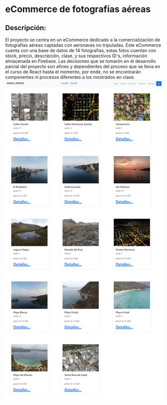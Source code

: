 # eCommerce de fotografías aéreas

## Descripción:

El proyecto se centra en un eCommerce dedicado a la comercialización de fotografías aéreas captadas con aeronaves no tripuladas.
Este eCommerce cuenta con una base de datos de 14 fotografías, estas fotos cuentan con stock, precio, descripción, clase, y sus respectivos ID's, información almacenada en Firebase.
Las decisiones que se tomarón en el desarrollo parcial del proyecto son afines y dependientes del proceso que se lleva en el curso de React hasta el momento, por ende, no se encontrarán componentes ni procesos diferentes a los mostrados en clase.
![](./public/React%20App.png)
